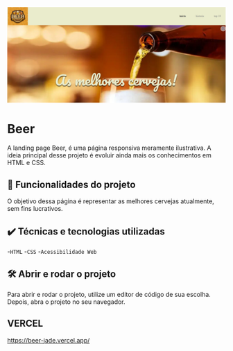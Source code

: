 <img src="./assets/screenshot.png" alt="Cervejas">

# Beer

A landing page Beer, é uma página responsiva meramente ilustrativa. A ideia principal desse projeto é evoluir ainda mais os conhecimentos em HTML e CSS.

## 🔨 Funcionalidades do projeto

O objetivo dessa página é representar as melhores cervejas atualmente, sem fins lucrativos.

## ✔️ Técnicas e tecnologias utilizadas

-`HTML`
-`CSS`
-`Acessibilidade Web`

## 🛠️ Abrir e rodar o projeto

Para abrir e rodar o projeto, utilize um editor de código de sua escolha.
Depois, abra o projeto no seu navegador.

## VERCEL 
https://beer-jade.vercel.app/
